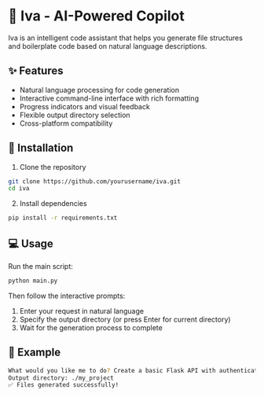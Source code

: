 # 🤖 Iva - AI-Powered Copilot

Iva is an intelligent code assistant that helps you generate file structures and boilerplate code based on natural language descriptions.

## ✨ Features

-   Natural language processing for code generation
-   Interactive command-line interface with rich formatting
-   Progress indicators and visual feedback
-   Flexible output directory selection
-   Cross-platform compatibility

## 🚀 Installation

1. Clone the repository

```bash
git clone https://github.com/yourusername/iva.git
cd iva
```

2. Install dependencies

```bash
pip install -r requirements.txt
```

## 💻 Usage

Run the main script:

```bash
python main.py
```

Then follow the interactive prompts:

1. Enter your request in natural language
2. Specify the output directory (or press Enter for current directory)
3. Wait for the generation process to complete

## 📝 Example

```bash
What would you like me to do? Create a basic Flask API with authentication
Output directory: ./my_project
✅ Files generated successfully!
```
